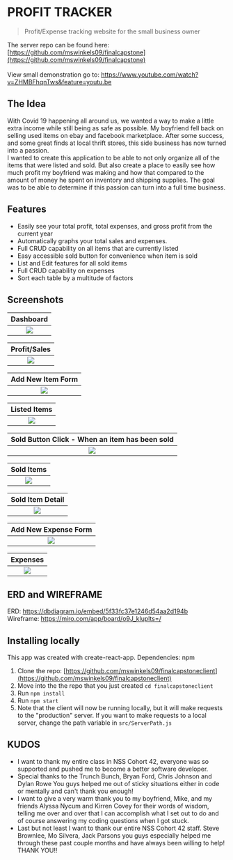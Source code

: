 # PROFIT TRACKER
> Profit/Expense tracking website for the small business owner

The server repo can be found here: [https://github.com/mswinkels09/finalcapstone](https://github.com/mswinkels09/finalcapstone)<br>
<br>
View small demonstration go to: https://www.youtube.com/watch?v=ZHMBFhqnTws&feature=youtu.be



## The Idea
With Covid 19 happening all around us, we wanted a way to make a little extra income while still being as safe as possible. My boyfriend fell back on selling used items on ebay and facebook marketplace. After some success, and some great finds at local thrift stores, this side business has now turned into a passion. </br>
I wanted to create this application to be able to not only organize all of the items that were listed and sold. But also create a place to easily see how much profit my boyfriend was making and how that compared to the amount of money he spent on inventory and shipping supplies. The goal was to be able to determine if this passion can turn into a full time business.

## Features
- Easily see your total profit, total expenses, and gross profit from the current year
- Automatically graphs your total sales and expenses.
- Full CRUD capability on all items that are currently listed
- Easy accessible sold button for convenience when item is sold
- List and Edit features for all sold items 
- Full CRUD capability on expenses
- Sort each table by a multitude of factors

## Screenshots
| <strong> Dashboard </strong> |
| :---: |
| <img src="./READMEImages/Dashboard.png"> | 


| <strong> Profit/Sales </strong> |
| :---: |
| <img src="./READMEImages/Profit.png"> |


| <strong> Add New Item Form </strong> |
| :---: |
| <img src="./READMEImages/additem.png"> |


| <strong> Listed Items </strong> |
| :---: |
| <img src="./READMEImages/listeditems.png"> |


| <strong> Sold Button Click - When an item has been sold </strong> |
| :---: |
| <img src="./READMEImages/itemsold.png"> |


| <strong> Sold Items </strong> |
| :---: |
| <img src="./READMEImages/solditems.png"> |


| <strong> Sold Item Detail </strong> |
| :---: |
| <img src="./READMEImages/solditemdetail.png"> |


| <strong> Add New Expense Form </strong> |
| :---: |
| <img src="./READMEImages/addexpense.png"> |


| <strong> Expenses </strong> |
| :---: |
| <img src="./READMEImages/expenses.png"> |

## ERD and WIREFRAME
ERD: https://dbdiagram.io/embed/5f33fc37e1246d54aa2d194b<br>
Wireframe: https://miro.com/app/board/o9J_kluplts=/



## Installing locally

This app was created with create-react-app.
Dependencies: npm

1. Clone the repo: [https://github.com/mswinkels09/finalcapstoneclient](https://github.com/mswinkels09/finalcapstoneclient)
1. Move into the the repo that you just created `cd finalcapstoneclient`
1. Run `npm install`
1. Run `npm start`
1. Note that the client will now be running locally, but it will make requests to the "production" server. If you want to make requests to a local server, change the path variable in `src/ServerPath.js`



## KUDOS
 - I want to thank my entire class in NSS Cohort 42, everyone was so supported and pushed me to become a better software developer.
 - Special thanks to the Trunch Bunch, Bryan Ford, Chris Johnson and Dylan Rowe You guys helped me out of sticky situations either in code or mentally and can't thank you enough!
 - I want to give a very warm thank you to my boyfriend, Mike, and my friends Alyssa Nycum and Kirren Covey for their words of wisdom, telling me over and over that I can accomplish what I set out to do and of course answering my coding questions when I got stuck.
 - Last but not least I want to thank our entire NSS Cohort 42 staff. Steve Brownlee, Mo Silvera, Jack Parsons you guys especially helped me through these past couple months and have always been willing to help!
 THANK YOU!!
 
 

